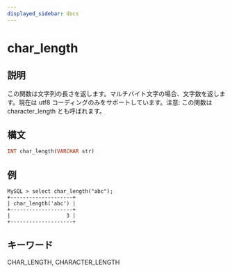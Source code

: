 ```yaml
---
displayed_sidebar: docs
---
```


# char_length

## 説明

この関数は文字列の長さを返します。マルチバイト文字の場合、文字数を返します。現在は utf8 コーディングのみをサポートしています。注意: この関数は character_length とも呼ばれます。

## 構文

```Haskell
INT char_length(VARCHAR str)
```

## 例

```Plain Text
MySQL > select char_length("abc");
+--------------------+
| char_length('abc') |
+--------------------+
|                  3 |
+--------------------+
```

## キーワード

CHAR_LENGTH, CHARACTER_LENGTH